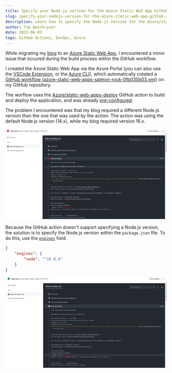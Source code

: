 ```yaml
---
title: Specify your Node.js version for the Azure Static Web App GitHub Action
slug: specify-your-nodejs-version-for-the-azure-static-web-app-github-action
description: Learn how to specify the Node.js version for the Azure/static-web-apps-deploy GitHub action.
author: Tim Deschryver
date: 2022-06-03
tags: GitHub Actions, DevOps, Azure
---
```


While migrating my [blog](https://timdeschryver.dev/) to an [Azure Static Web App](https://docs.microsoft.com/en-us/azure/static-web-apps/), I encountered a minor issue that occured during the build process within the GitHub workflow.

I created the Azure Static Web App via the Azure Portal (you can also use the [VSCode Extension](https://marketplace.visualstudio.com/items?itemName=ms-azuretools.vscode-azurestaticwebapps), or the [Azure CLI](https://docs.microsoft.com/en-us/azure/static-web-apps/get-started-cli?tabs=vanilla-javascript)), which automatically created a [GitHub workflow (azure-static-web-apps-salmon-rock-0fb035b03.yml)](https://github.com/timdeschryver/timdeschryver.dev/blob/main/.github/workflows/azure-static-web-apps-salmon-rock-0fb035b03.yml) on my GitHub repository.

The worflow uses the [Azure/static-web-apps-deploy](https://github.com/Azure/static-web-apps-deploy) GitHub action to build and deploy the application, and was already [pre-configured](https://docs.microsoft.com/en-us/azure/static-web-apps/configuration).

The problem I encountered was that my blog required a different Node.js version than the one that was used by the action.
The action was using the default Node.js version (14.x), while my blog required version 16.x.

![The GitHub Action uses Node.js v14.x by default](./images/before.png)

Because the GitHub action doesn't support specifying a Node.js version, the solution is to specify the Node.js version within the `package.json` file.
To do this, use the [`engines`](https://docs.npmjs.com/cli/v8/configuring-npm/package-json#engines) field.

```json:package.json
{
	"engines": {
		"node": "^16.0.0"
	}
}
```

![The GitHub Action uses Node.js v16.x after we specified the node version in the package.json](./images/after.png)

